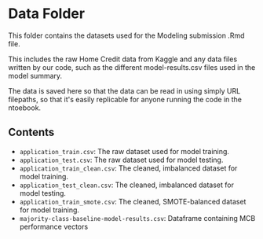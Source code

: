 # Data Folder

This folder contains the datasets used for the Modeling submission .Rmd file.

This includes the raw Home Credit data from Kaggle and any data files written by our code, such as the different model-results.csv files used in the model summary.

The data is saved here so that the data can be read in using simply URL filepaths, so that it's easily replicable for anyone running the code in the ntoebook.

## Contents
- `application_train.csv`: The raw dataset used for model training.
- `application_test.csv`: The raw dataset used for model testing.
- `application_train_clean.csv`: The cleaned, imbalanced dataset for model training.
- `application_test_clean.csv`: The cleaned, imbalanced dataset for model testing.
- `application_train_smote.csv`: The cleaned, SMOTE-balanced dataset for model training.
- `majority-class-baseline-model-results.csv`: Dataframe containing MCB performance vectors
